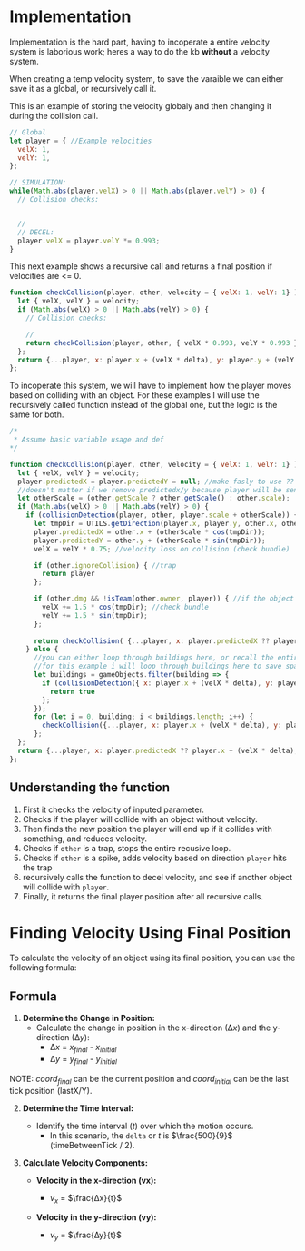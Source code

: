 # Implementation

Implementation is the hard part, having to incoperate a entire velocity system is laborious work; heres a way to do the kb **without** a velocity system.

When creating a temp velocity system, to save the varaible we can either save it as a global, or recursively call it. 

This is an example of storing the velocity globaly and then changing it during the collision call.
```js
// Global
let player = { //Example velocities
  velX: 1,
  velY: 1,
};

// SIMULATION:
while(Math.abs(player.velX) > 0 || Math.abs(player.velY) > 0) {
  // Collision checks:


  //  
  // DECEL:
  player.velX = player.velY *= 0.993;
}
```

This next example shows a recursive call and returns a final position if velocities are <= 0.

```js
function checkCollision(player, other, velocity = { velX: 1, velY: 1} ) { //Example velocities
  let { velX, velY } = velocity;
  if (Math.abs(velX) > 0 || Math.abs(velY) > 0) {
    // Collision checks:

    //
    return checkCollision(player, other, { velX * 0.993, velY * 0.993 });
  };
  return {...player, x: player.x + (velX * delta), y: player.y + (velY * delta) };
};
```


To incoperate this system, we will have to implement how the player moves based on colliding with an object. For these examples I will use the recursively called function instead of the global one, but the logic is the same for both.

```js
/*
 * Assume basic variable usage and def
*/

function checkCollision(player, other, velocity = { velX: 1, velY: 1} ) { //Example velocities
  let { velX, velY } = velocity;
  player.predictedX = player.predictedY = null; //make fasly to use ??
  //doesn't matter if we remove predictedx/y because player will be sent with it previous recursive call
  let otherScale = (other.getScale ? other.getScale() : other.scale);
  if (Math.abs(velX) > 0 || Math.abs(velY) > 0) {
    if (collisionDetection(player, other, player.scale + otherScale)) {
      let tmpDir = UTILS.getDirection(player.x, player.y, other.x, other.y);
      player.predictedX = other.x + (otherScale * cos(tmpDir));
      player.predictedY = other.y + (otherScale * sin(tmpDir));
      velX = velY * 0.75; //velocity loss on collision (check bundle)

      if (other.ignoreCollision) { //trap
        return player
      };

      if (other.dmg && !isTeam(other.owner, player)) { //if the object that the player is colliding into is a spike and not a team memebrs spike
        velX += 1.5 * cos(tmpDir); //check bundle
        velY += 1.5 * sin(tmpDir);
      };
      
      return checkCollision( {...player, x: player.predictedX ?? player.x, y: player.predictedY ?? player.y }, other, { velX * 0.993, velY * 0.993 });
    } else {
      //you can either loop through buildings here, or recall the entire funciton in newtick.
      //for this example i will loop through buildings here to save space and show functionality. NOTE: this may be recource intensive.
      let buildings = gameObjects.filter(building => {
        if (collisionDetection({ x: player.x + (velX * delta), y: player.y + (velY * delta) }, player.scale + otherScale) {
          return true
        };
      });
      for (let i = 0, building; i < buildings.length; i++) {
        checkCollision({...player, x: player.x + (velX * delta), y: player.y + (velY * delta) }, building = buildings[i], { velX * 0.993, velY * 0.993 } );
      };
  };
  return {...player, x: player.predictedX ?? player.x + (velX * delta), y: player.predictedY ?? player.y + (velY * delta) };
};
```


## Understanding the function
1. First it checks the velocity of inputed parameter.
2. Checks if the player will collide with an object without velocity.
3. Then finds the new position the player will end up if it collides with something, and reduces velocity.
4. Checks if `other` is a trap, stops the entire recusive loop.
5. Checks if `other` is a spike, adds velocity based on direction `player` hits the trap
6. recursively calls the function to decel velocity, and see if another object will collide with `player`.
7. Finally, it returns the final player position after all recursive calls.



# Finding Velocity Using Final Position

To calculate the velocity of an object using its final position, you can use the following formula:

## Formula

1. **Determine the Change in Position:**
   - Calculate the change in position in the x-direction (∆*x*) and the y-direction (∆*y*):
     - ∆*x* = *x*<sub>*final*</sub> - *x*<sub>*initial*</sub>
     - ∆*y* = *y*<sub>*final*</sub> - *y*<sub>*initial*</sub>
     
NOTE: *coord*<sub>*final*</sub> can be the current position and *coord*<sub>*initial*</sub> can be the last tick position (lastX/Y).


2. **Determine the Time Interval:**
   - Identify the time interval (*t*) over which the motion occurs.
     - In this scenario, the `delta` or *t* is $\frac{500}{9}$ (timeBetweenTick / 2).

3. **Calculate Velocity Components:**
   - **Velocity in the x-direction (vx):**
     - *v*<sub>*x*</sub> = $\frac{∆x}{t}$

   - **Velocity in the y-direction (vy):**
     - *v*<sub>*y*</sub> = $\frac{∆y}{t}$


